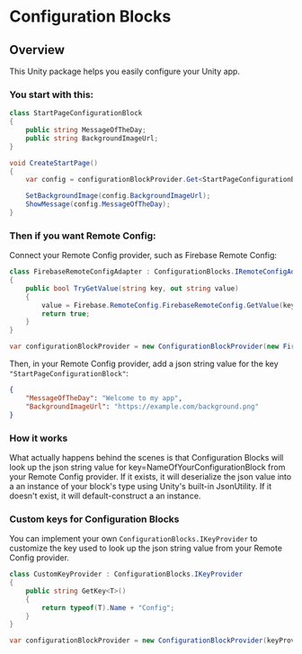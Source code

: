 # Configuration Blocks

## Overview

This Unity package helps you easily configure your Unity app.

### You start with this:

```csharp
class StartPageConfigurationBlock
{
    public string MessageOfTheDay;
    public string BackgroundImageUrl;
}

void CreateStartPage()
{
    var config = configurationBlockProvider.Get<StartPageConfigurationBlock>();

    SetBackgroundImage(config.BackgroundImageUrl);
    ShowMessage(config.MessageOfTheDay);
}
```

### Then if you want Remote Config:

Connect your Remote Config provider, such as Firebase Remote Config:

```csharp
class FirebaseRemoteConfigAdapter : ConfigurationBlocks.IRemoteConfigAdapter
{
    public bool TryGetValue(string key, out string value)
    {
        value = Firebase.RemoteConfig.FirebaseRemoteConfig.GetValue(key).StringValue;
        return true;
    }
}

var configurationBlockProvider = new ConfigurationBlockProvider(new FirebaseRemoteConfigAdapter());
```

Then, in your Remote Config provider, add a json string value for the key `"StartPageConfigurationBlock"`:

```json
{
    "MessageOfTheDay": "Welcome to my app",
    "BackgroundImageUrl": "https://example.com/background.png"
}
```

### How it works

What actually happens behind the scenes is that Configuration Blocks will look up the json string value for key=NameOfYourConfigurationBlock from your Remote Config provider. If it exists, it will deserialize the json value into a an instance of your block's type using Unity's built-in JsonUtility. If it doesn't exist, it will default-construct a an instance.

### Custom keys for Configuration Blocks

You can implement your own `ConfigurationBlocks.IKeyProvider` to customize the key used to look up the json string value from your Remote Config provider.

```csharp
class CustomKeyProvider : ConfigurationBlocks.IKeyProvider
{
    public string GetKey<T>()
    {
        return typeof(T).Name + "Config";
    }
}

var configurationBlockProvider = new ConfigurationBlockProvider(keyProvider: new CustomKeyProvider());
```